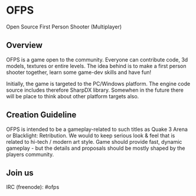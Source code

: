 # OFPS
Open Source First Person Shooter (Multiplayer)

## Overview

OFPS is a game open to the community. Everyone can contribute code, 3d models, textures or entire levels. The idea behind is to make a first person shooter together, learn some game-dev skills and have fun!

Initially, the game is targeted to the PC/Windows platform. The engine code source includes therefore SharpDX library. Somewhen in the future there will be place to think about other platform targets also.

## Creation Guideline

OFPS is intended to be a gameplay-related to such titles as Quake 3 Arena or Blacklight: Retribution. We would to keep serious look & feel that is related to hi-tech / modern art style. Game should provide fast, dynamic gameplay - but the details and proposals should be mostly shaped by the players community.

## Join us

IRC (freenode): #ofps

